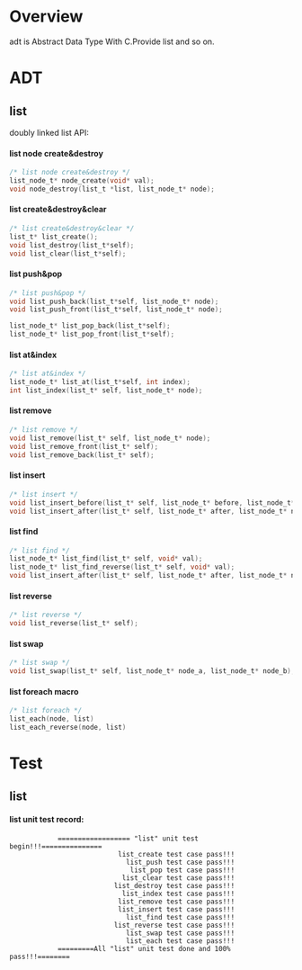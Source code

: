 # Overview
adt is Abstract Data Type With C.Provide list and so on.<br>

# ADT
## list
doubly linked list API:<br>
#### list node create&destroy 
```c
/* list node create&destroy */
list_node_t* node_create(void* val);
void node_destroy(list_t *list, list_node_t* node);
```
#### list create&destroy&clear 
```c
/* list create&destroy&clear */
list_t* list_create();
void list_destroy(list_t*self);
void list_clear(list_t*self);
```
#### list push&pop
```c
/* list push&pop */
void list_push_back(list_t*self, list_node_t* node);
void list_push_front(list_t*self, list_node_t* node);

list_node_t* list_pop_back(list_t*self);
list_node_t* list_pop_front(list_t*self);
```
#### list at&index
```c
/* list at&index */
list_node_t* list_at(list_t*self, int index);
int list_index(list_t* self, list_node_t* node);
```
#### list remove
```c
/* list remove */
void list_remove(list_t* self, list_node_t* node);
void list_remove_front(list_t* self);
void list_remove_back(list_t* self);
```
#### list insert
```c
/* list insert */
void list_insert_before(list_t* self, list_node_t* before, list_node_t* node);
void list_insert_after(list_t* self, list_node_t* after, list_node_t* node);
```
#### list find
```c
/* list find */
list_node_t* list_find(list_t* self, void* val);
list_node_t* list_find_reverse(list_t* self, void* val);
void list_insert_after(list_t* self, list_node_t* after, list_node_t* node);
```
#### list reverse
```c
/* list reverse */
void list_reverse(list_t* self);
```
#### list swap
```c
/* list swap */
void list_swap(list_t* self, list_node_t* node_a, list_node_t* node_b);
```
#### list foreach macro 
```c
/* list foreach */
list_each(node, list)
list_each_reverse(node, list)
```
# Test
## list
#### list unit test record:<br>
                ================== "list" unit test begin!!!=============== 
                               list_create test case pass!!!
                                 list_push test case pass!!!
                                  list_pop test case pass!!!
                                list_clear test case pass!!!
                              list_destroy test case pass!!!
                                list_index test case pass!!!
                               list_remove test case pass!!!
                               list_insert test case pass!!!
                                 list_find test case pass!!!
                              list_reverse test case pass!!!
                                 list_swap test case pass!!!
                                 list_each test case pass!!!
                =========All "list" unit test done and 100% pass!!!========
